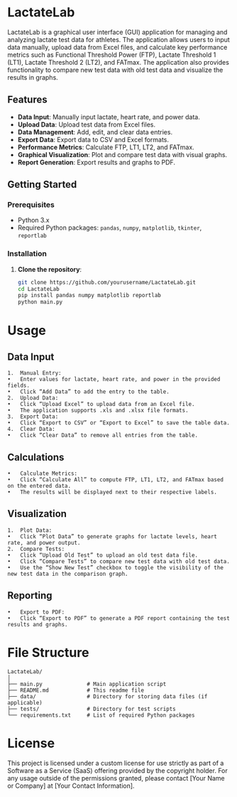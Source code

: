# LactateLab

LactateLab is a graphical user interface (GUI) application for managing and analyzing lactate test data for athletes. The application allows users to input data manually, upload data from Excel files, and calculate key performance metrics such as Functional Threshold Power (FTP), Lactate Threshold 1 (LT1), Lactate Threshold 2 (LT2), and FATmax. The application also provides functionality to compare new test data with old test data and visualize the results in graphs.

## Features

- **Data Input**: Manually input lactate, heart rate, and power data.
- **Upload Data**: Upload test data from Excel files.
- **Data Management**: Add, edit, and clear data entries.
- **Export Data**: Export data to CSV and Excel formats.
- **Performance Metrics**: Calculate FTP, LT1, LT2, and FATmax.
- **Graphical Visualization**: Plot and compare test data with visual graphs.
- **Report Generation**: Export results and graphs to PDF.

## Getting Started

### Prerequisites

- Python 3.x
- Required Python packages: `pandas`, `numpy`, `matplotlib`, `tkinter`, `reportlab`

### Installation

1. **Clone the repository**:
   ```sh
   git clone https://github.com/yourusername/LactateLab.git
   cd LactateLab
   pip install pandas numpy matplotlib reportlab
   python main.py
   ```
# Usage

## Data Input

	1.	Manual Entry:
	•	Enter values for lactate, heart rate, and power in the provided fields.
	•	Click “Add Data” to add the entry to the table.
	2.	Upload Data:
	•	Click “Upload Excel” to upload data from an Excel file.
	•	The application supports .xls and .xlsx file formats.
	3.	Export Data:
	•	Click “Export to CSV” or “Export to Excel” to save the table data.
	4.	Clear Data:
	•	Click “Clear Data” to remove all entries from the table.

## Calculations

	•	Calculate Metrics:
	•	Click “Calculate All” to compute FTP, LT1, LT2, and FATmax based on the entered data.
	•	The results will be displayed next to their respective labels.

## Visualization

	1.	Plot Data:
	•	Click “Plot Data” to generate graphs for lactate levels, heart rate, and power output.
	2.	Compare Tests:
	•	Click “Upload Old Test” to upload an old test data file.
	•   Click “Compare Tests” to compare new test data with old test data.
	•	Use the “Show New Test” checkbox to toggle the visibility of the new test data in the comparison graph.

## Reporting

	•	Export to PDF:
	•	Click “Export to PDF” to generate a PDF report containing the test results and graphs.

# File Structure
```
LactateLab/
│
├── main.py              # Main application script
├── README.md            # This readme file
├── data/                # Directory for storing data files (if applicable)
├── tests/               # Directory for test scripts
└── requirements.txt     # List of required Python packages
```

# License

This project is licensed under a custom license for use strictly as part of a Software as a Service (SaaS) offering provided by the copyright holder. For any usage outside of the permissions granted, please contact [Your Name or Company] at [Your Contact Information].
